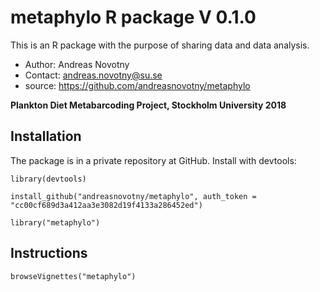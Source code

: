# metaphylo R package V 0.1.0

This is an R package with the purpose of sharing data and data analysis.

- Author: Andreas Novotny
- Contact: andreas.novotny@su.se
- source: https://github.com/andreasnovotny/metaphylo

**Plankton Diet Metabarcoding Project, Stockholm University 2018**


## Installation

The package is in a private repository at GitHub.
Install with devtools:

```
library(devtools)

install_github("andreasnovotny/metaphylo", auth_token = "cc00cf689d3a412aa3e3082d19f4133a286452ed")

library("metaphylo")
```

## Instructions

```
browseVignettes("metaphylo")
```

